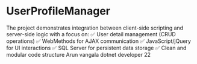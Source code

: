 # UserProfileManager
The project demonstrates integration between client-side scripting and server-side logic with a focus on:  ✅ User detail management (CRUD operations)  ✅ WebMethods for AJAX communication  ✅ JavaScript/jQuery for UI interactions  ✅ SQL Server for persistent data storage  ✅ Clean and modular code structure Arun vangala dotnet developer 22
